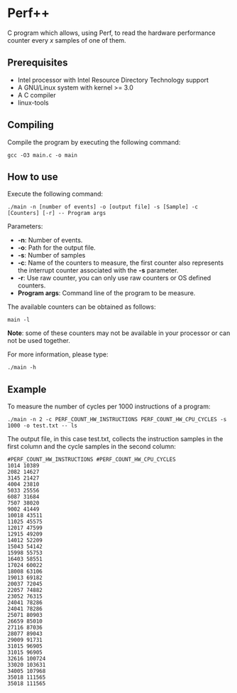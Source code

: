 # Perf++

C program which allows, using Perf, to read the hardware performance counter
every *x* samples of one of them.

## Prerequisites

* Intel processor with Intel Resource Directory Technology support
* A GNU/Linux system with kernel >= 3.0
* A C compiler
* linux-tools

## Compiling


Compile the program by executing the following command:

```
gcc -O3 main.c -o main
```

## How to use

Execute the following command:
```
./main -n [number of events] -o [output file] -s [Sample] -c [Counters] [-r] -- Program args
```

Parameters:
* **-n**: Number of events.
* **-o**: Path for the output file.
* **-s**: Number of samples
* **-c**: Name of the counters to measure, the first counter also represents the
  interrupt counter associated with the **-s** parameter.
* **-r**: Use raw counter, you can only use raw counters or OS defined counters.
* **Program args**: Command line of the program to be measure.

The available counters can be obtained as follows:
```
main -l
```

**Note**: some of these counters may not be available in your processor or can not be used together.

For more information, please type:

```
./main -h
```

## Example

To measure the number of cycles per 1000 instructions of a program:
```
./main -n 2 -c PERF_COUNT_HW_INSTRUCTIONS PERF_COUNT_HW_CPU_CYCLES -s 1000 -o test.txt -- ls 
```

The output file, in this case test.txt, collects the instruction samples in the first column and the cycle samples in the second column:

```
#PERF_COUNT_HW_INSTRUCTIONS #PERF_COUNT_HW_CPU_CYCLES 
1014 10389 
2082 14627 
3145 21427 
4004 23810 
5033 25556 
6087 31684 
7507 38020 
9002 41449 
10018 43511 
11025 45575 
12017 47599 
12915 49209 
14012 52209 
15043 54142 
15998 55753 
16403 58551 
17024 60022 
18008 63106 
19013 69182 
20037 72045 
22057 74882 
23052 76315 
24041 78286 
24041 78286 
25071 80903 
26659 85010 
27116 87036 
28077 89043 
29009 91731 
31015 96905 
31015 96905 
32616 100724 
33020 103631 
34005 107968 
35018 111565 
35018 111565 
```

